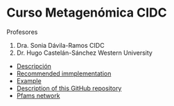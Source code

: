 # Curso Metagenómica CIDC 



Profesores 

1. Dra. Sonia Dávila-Ramos    CIDC
2. Dr. Hugo Castelán-Sánchez  Western University



- [Descripción](#Descripción)
- [Recommended immplementation](#Recommended-immplementation)
- [Example](#Example)
- [Description of this GitHub repository](#Description-of-this-GitHub-repository)
- [Pfams network](#Pfams-network)
